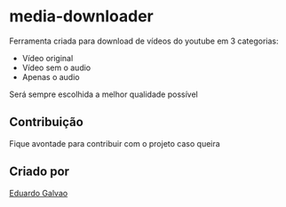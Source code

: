 # media-downloader
Ferramenta criada para download de vídeos do youtube em 3 categorias:
* Vídeo original
* Vídeo sem o audio
* Apenas o audio

Será sempre escolhida a melhor qualidade possível
## Contribuição
Fique avontade para contribuir com o projeto caso queira
## Criado por
[Eduardo Galvao](https://www.linkedin.com/in/eduardo-torres-galvao/)
